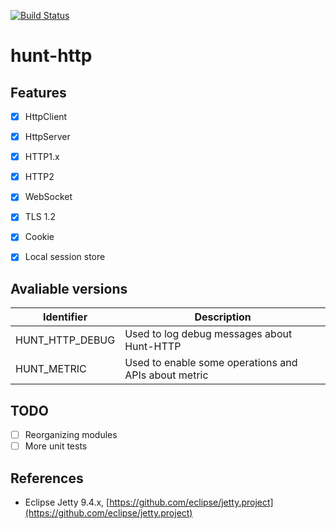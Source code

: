 [![Build Status](https://travis-ci.org/huntlabs/hunt-http.svg?branch=master)](https://travis-ci.org/huntlabs/hunt-http)

# hunt-http

## Features
- [x] HttpClient
- [x] HttpServer
- [x] HTTP1.x
- [x] HTTP2
- [x] WebSocket
- [x] TLS 1.2
- [x] Cookie
- [x] Local session store


## Avaliable versions
| Identifier | Description | 
|--------|--------|
| HUNT_HTTP_DEBUG |  Used to log debug messages about Hunt-HTTP |
| HUNT_METRIC |  Used to enable some operations and APIs about metric |

## TODO
- [ ] Reorganizing modules
- [ ] More unit tests

## References
- Eclipse Jetty 9.4.x, [https://github.com/eclipse/jetty.project](https://github.com/eclipse/jetty.project)

